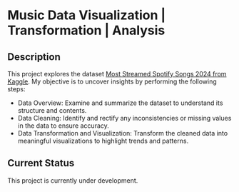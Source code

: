 # Music Data Visualization | Transformation | Analysis
## Description
This project explores the dataset [Most Streamed Spotify Songs 2024
 from Kaggle](https://www.kaggle.com/datasets/nelgiriyewithana/most-streamed-spotify-songs-2024/code).
My objective is to uncover insights by performing the following steps:
- Data Overview: Examine and summarize the dataset to understand its structure and contents.
- Data Cleaning: Identify and rectify any inconsistencies or missing values in the data to ensure accuracy.
- Data Transformation and Visualization: Transform the cleaned data into meaningful visualizations to highlight trends and patterns.

## Current Status
This project is currently under development.
